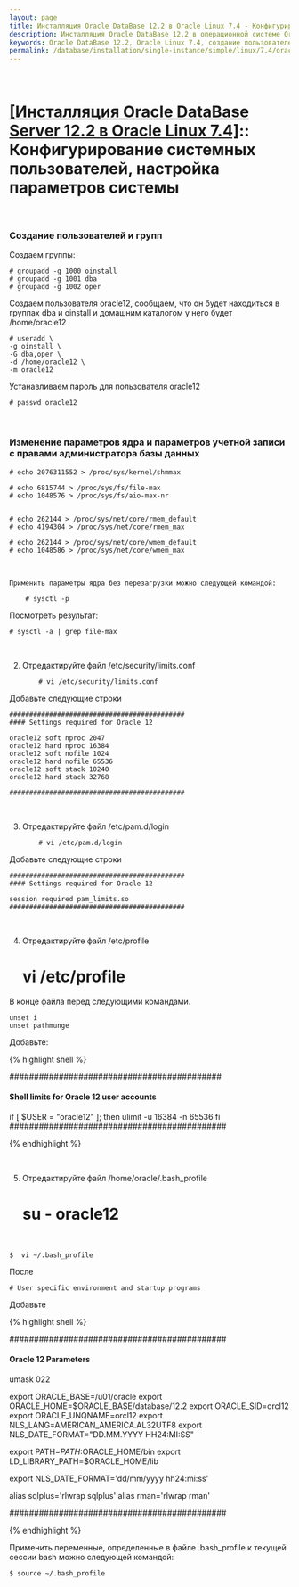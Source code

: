 ```yaml
---
layout: page
title: Инсталляция Oracle DataBase 12.2 в Oracle Linux 7.4 - Конфигурирование системных пользователей, настройка параметров системы
description: Инсталляция Oracle DataBase 12.2 в операционной системе Oracle Linux 7.4 - Конфигурирование системных пользователей, настройка параметров системы
keywords: Oracle DataBase 12.2, Oracle Linux 7.4, создание пользователей
permalink: /database/installation/single-instance/simple/linux/7.4/oracle/12.2/prepare-kernel-parameters-and-user-environments/
---
```


<br/>

# <a href="/database/installation/single-instance/simple/linux/7.4/oracle/12.2/">[Инсталляция Oracle DataBase Server 12.2 в Oracle Linux 7.4]</a>:: Конфигурирование системных пользователей, настройка параметров системы

<br/>

### Создание пользователей и групп

Создаем группы:

    # groupadd -g 1000 oinstall
    # groupadd -g 1001 dba
    # groupadd -g 1002 oper

Создаем пользователя oracle12, сообщаем, что он будет находиться в группах dba и oinstall и домашним каталогом у него будет /home/oracle12

    # useradd \
    -g oinstall \
    -G dba,oper \
    -d /home/oracle12 \
    -m oracle12

Устанавливаем пароль для пользователя oracle12

    # passwd oracle12

<br/>

### Изменение параметров ядра и параметров учетной записи с правами администратора базы данных

    # echo 2076311552 > /proc/sys/kernel/shmmax

    # echo 6815744 > /proc/sys/fs/file-max
    # echo 1048576 > /proc/sys/fs/aio-max-nr


    # echo 262144 > /proc/sys/net/core/rmem_default
    # echo 4194304 > /proc/sys/net/core/rmem_max

    # echo 262144 > /proc/sys/net/core/wmem_default
    # echo 1048586 > /proc/sys/net/core/wmem_max

<br/>

    Применить параметры ядра без перезагрузки можно следующей командой:

    	# sysctl -p

Посмотреть результат:

    # sysctl -a | grep file-max

<br/>

2.  Отредактируйте файл /etc/security/limits.conf

        	# vi /etc/security/limits.conf

Добавьте следующие строки

    ############################################
    #### Settings required for Oracle 12

    oracle12 soft nproc 2047
    oracle12 hard nproc 16384
    oracle12 soft nofile 1024
    oracle12 hard nofile 65536
    oracle12 soft stack 10240
    oracle12 hard stack 32768

    ############################################

<br/>

3.  Отредактируйте файл /etc/pam.d/login

        	# vi /etc/pam.d/login

Добавьте следующие строки

    ############################################
    #### Settings required for Oracle 12

    session required pam_limits.so
    ############################################

<br/>

4.  Отредактируйте файл /etc/profile

    # vi /etc/profile

В конце файла перед следующими командами.

    unset i
    unset pathmunge

Добавьте:

{% highlight shell %}

###########################################

#### Shell limits for Oracle 12 user accounts

if [ $USER = "oracle12" ]; then
ulimit -u 16384 -n 65536
fi
############################################

{% endhighlight %}

<br/>

5. Отредактируйте файл /home/oracle/.bash_profile

   # su - oracle12

<br/>

    $  vi ~/.bash_profile

После

    # User specific environment and startup programs

Добавьте

{% highlight shell %}

############################################

#### Oracle 12 Parameters

umask 022

export ORACLE_BASE=/u01/oracle
export ORACLE_HOME=\$ORACLE_BASE/database/12.2
export ORACLE_SID=orcl12
export ORACLE_UNQNAME=orcl12
export NLS_LANG=AMERICAN_AMERICA.AL32UTF8
export NLS_DATE_FORMAT="DD.MM.YYYY HH24:MI:SS"

export PATH=$PATH:$ORACLE_HOME/bin
export LD_LIBRARY_PATH=\$ORACLE_HOME/lib

export NLS_DATE_FORMAT='dd/mm/yyyy hh24:mi:ss'

alias sqlplus='rlwrap sqlplus'
alias rman='rlwrap rman'

############################################

{% endhighlight %}

Применить переменные, определенные в файле .bash_profile к текущей сессии bash можно следующей командой:

    $ source ~/.bash_profile
